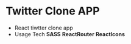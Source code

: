 # Twitter Clone APP

- React tiwtter clone app
- Usage Tech
**SASS**
**ReactRouter**
**ReactIcons**


